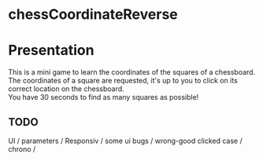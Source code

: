 <h1>chessCoordinateReverse</h1>

<h1>Presentation</h1>
<p>
    This is a mini game to learn the coordinates of the squares of a chessboard.
    <br/>
    The coordinates of a square are requested, it's up to you to click on its correct location on the chessboard.
    <br/>
    You have 30 seconds to find as many squares as possible!
</p>

<h2>TODO</h2>
<p>
UI / parameters / Responsiv / some ui bugs / wrong-good clicked case / chrono / 
</p>
